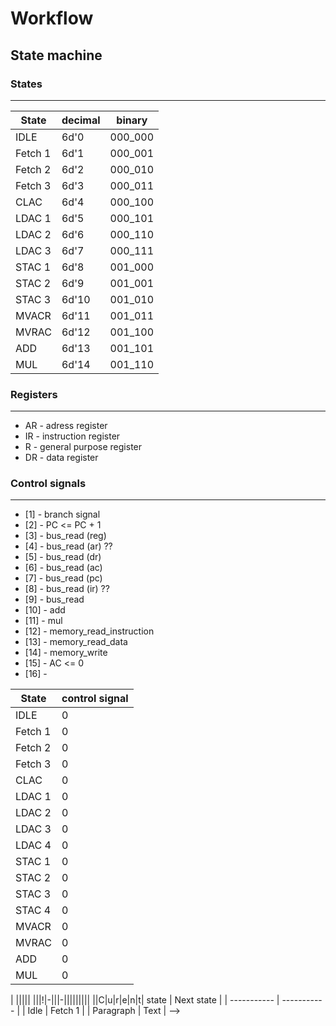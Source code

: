 
# Workflow

## State machine
<!-- 
* The state machine will be in the idle state till the **start logic is high**
* On start logic <= 1 (high) state machine will go to the next state ***fetch 1*** 
* The state machine will come to idle state when the conditions are met
*  -->

### States 
---

|State      | decimal   | binary    |   
|-----------|-----------|-----------|
|IDLE       |6d'0       |000_000    |
|Fetch 1    |6d'1       |000_001    |
|Fetch 2    |6d'2       |000_010    |
|Fetch 3    |6d'3       |000_011    |
|CLAC       |6d'4       |000_100    |
|LDAC  1    |6d'5       |000_101    |
|LDAC  2    |6d'6       |000_110    |
|LDAC  3    |6d'7       |000_111    |
|STAC  1    |6d'8       |001_000    |
|STAC  2    |6d'9       |001_001    |
|STAC  3    |6d'10      |001_010    |
|MVACR      |6d'11      |001_011    |
|MVRAC      |6d'12      |001_100    |
|ADD        |6d'13      |001_101    |
|MUL        |6d'14      |001_110    |

### Registers
---
* AR - adress register
* IR - instruction register
* R  - general purpose register
* DR - data register 


### Control signals
---
* [1]  - branch signal 
* [2]  - PC <= PC + 1
* [3]  - bus_read (reg)
* [4]  - bus_read (ar) ?? <!-- hardwired -->
* [5]  - bus_read (dr)
* [6]  - bus_read (ac)
* [7]  - bus_read (pc)
* [8]  - bus_read (ir) ?? <!-- hardwired -->
* [9]  - bus_read 
* [10] - add
* [11] - mul
* [12] - memory_read_instruction
* [13] - memory_read_data
* [14] - memory_write
* [15] - AC <= 0
* [16] - 

|State      |control signal          |
|-----------|------------------------|
|IDLE       |0|0|0|0|0|0|0|0|0|0|0|0|0|0|0|0|     |
|Fetch 1    |0|0|0|0|1|0|0|0|0|1|0|0|0|0|0|0|     |
|Fetch 2    |0|0|0|0|0|0|0|0|0|0|0|0|0|0|1|0|     |
|Fetch 3    |0|0|0|0|0|0|0|0|0|0|0|0|0|0|0|1|     |
|CLAC       |0|1|0|0|0|0|0|0|0|0|0|0|0|0|0|0|     |
|LDAC  1    |0|0|0|1|0|0|0|0|0|1|0|0|0|0|0|0|     |
|LDAC  2    |0|0|0|0|0|0|0|0|0|0|0|0|0|0|1|0|     |
|LDAC  3    |0|0|0|0|0|0|0|0|0|0|0|0|0|0|0|0|     |
|LDAC  4    |0|0|0|0|0|0|0|0|0|0|0|1|0|0|0|0|     |
|STAC  1    |0|0|0|0|0|0|0|0|0|1|0|0|0|0|0|0|     |
|STAC  2    |0|0|1|0|0|0|0|0|0|0|1|0|0|0|1|0|     |
|STAC  3    |0|0|0|0|0|0|0|0|0|0|0|1|0|0|0|0|     |
|STAC  4    |0|0|0|0|0|0|0|0|0|0|0|0|0|0|0|0|     |
|MVACR      |0|0|0|0|0|0|0|0|0|0|1|0|0|0|0|0|     |
|MVRAC      |0|0|0|0|0|0|0|0|0|0|0|0|0|1|0|0|     |
|ADD        |0|0|0|0|0|0|1|0|0|0|1|0|0|1|0|0|     |
|MUL        |0|0|0|0|0|1|0|0|0|0|1|0|0|1|0|0|     |
|
|||||
|||!|-|||-||||||||| ||C|u|r|e|n|t| state      | Next state  | 
| -----------        | ----------- |
| Idle               | Fetch 1     |
| Paragraph          | Text        | -->